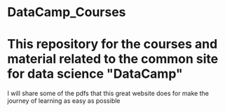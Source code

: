 # DataCamp_Courses
This repository for the courses and material related to the common site for data science "DataCamp"
==============================
I will share some of the pdfs that this great website does for make the journey of learning as easy as possible
